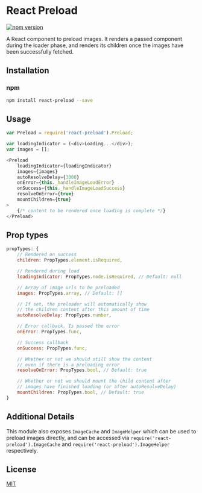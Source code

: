 # React Preload
[![npm version](https://badge.fury.io/js/react-preload.svg)](http://badge.fury.io/js/react-preload)

A React component to preload images. It renders a passed component during the loader phase, and renders its children once the images have been successfully fetched.


## Installation

### npm

```bash
npm install react-preload --save
```

## Usage

```javascript
var Preload = require('react-preload').Preload;
```

```javascript
var loadingIndicator = (<div>Loading...</div>);
var images = [];

<Preload
    loadingIndicator={loadingIndicator}
    images={images}
    autoResolveDelay={3000}
    onError={this._handleImageLoadError}
    onSuccess={this._handleImageLoadSuccess}
    resolveOnError={true}
    mountChildren={true}
>
    {/* content to be rendered once loading is complete */}
</Preload>
```

## Prop types

```javascript
propTypes: {
    // Rendered on success
    children: PropTypes.element.isRequired,

    // Rendered during load
    loadingIndicator: PropTypes.node.isRequired, // Default: null

    // Array of image urls to be preloaded
    images: PropTypes.array, // Default: []

    // If set, the preloader will automatically show
    // the children content after this amount of time
    autoResolveDelay: PropTypes.number,

    // Error callback. Is passed the error
    onError: PropTypes.func,

    // Success callback
    onSuccess: PropTypes.func,

    // Whether or not we should still show the content
    // even if there is a preloading error
    resolveOnError: PropTypes.bool, // Default: true

    // Whether or not we should mount the child content after
    // images have finished loading (or after autoResolveDelay)
    mountChildren: PropTypes.bool, // Default: true
}
```

## Additional Details

This module also exposes `ImageCache` and `ImageHelper` which can be used to preload images
directly, and can be accessed via `require('react-preload').ImageCache` and
`require('react-preload').ImageHelper` respectively.

## License

[MIT][mit-license]

[mit-license]: ./LICENSE
